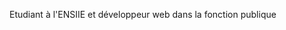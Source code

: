 Etudiant à l'ENSIIE et développeur web dans la fonction publique

<!---
Jonathan-Jusseaume/Jonathan-Jusseaume is a ✨ special ✨ repository because its `README.md` (this file) appears on your GitHub profile.
You can click the Preview link to take a look at your changes.
--->
